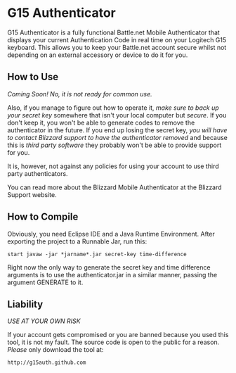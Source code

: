 G15 Authenticator
=================

G15 Authenticator is a fully functional Battle.net Mobile Authenticator that
displays your current Authentication Code in real time on your Logitech G15
keyboard. This allows you to keep your Battle.net account secure whilst
not depending on an external accessory or device to do it for you.

How to Use
----------

_Coming Soon! *No, it is not ready for common use.*_

Also, if you manage to figure out how to operate it, _make sure to back up your
secret key_ somewhere that isn't your local computer but *secure*. If you don't
keep it, you won't be able to generate codes to remove the authenticator in the
future. If you end up losing the secret key, *you will have to contact Blizzard
support to have the authenticator removed* and because this is *third party
software* they probably won't be able to provide support for you.

It is, however, not against any policies for using your account to use third
party authenticators.

You can read more about the Blizzard Mobile Authenticator at the Blizzard
Support website.

How to Compile
--------------

Obviously, you need Eclipse IDE and a Java Runtime Environment. After exporting
the project to a Runnable Jar, run this:

    start javaw -jar *jarname*.jar secret-key time-difference

Right now the only way to generate the secret key and time difference arguments
is to use the authenticator.jar in a similar manner, passing the argument
GENERATE to it.

Liability
---------

*_USE AT YOUR OWN RISK_*

If your account gets compromised or you are banned because you used this tool,
it is not my fault. The source code is open to the public for a reason. _Please_
only download the tool at:

    http://g15auth.github.com

